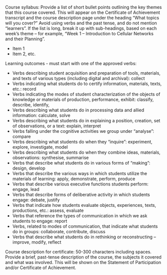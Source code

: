 Course syllabus:
Provide a list of short bullet points outlining the key themes that this course covered. This will appear on the Certificate of Achievement transcript and the course description page under the heading “What topics will you cover?” Avoid using verbs and the past tense, and do not mention “learners”. If the list is long, break it up with sub-headings, based on each week’s theme – for example, “Week 1 – Introduction to Cellular Networks and their Planning”.

+ Item 1
+ Item 2, etc.

Learning outcomes - must start with one of the approved verbs:

+ Verbs describing student acquisition and preparation of tools, materials, and texts of various types (including digital and archival): collect
+ Verbs indicating what students do to certify information, materials, texts, etc.: record
+ Verbs indicating the modes of student characterization of the objects of knowledge or materials of production, performance, exhibit: classify, describe, identify,
+ Verbs describing what students do in processing data and allied information: calculate, solve
+ Verbs describing what students do in explaining a position, creation, set of observations, or a text: explain, interpret
+ Verbs falling under the cognitive activities we group under “analyse”: compare
+ Verbs describing what students do when they “inquire”: experiment, explore, investigate, model
+ Verbs describing what students do when they combine ideas, materials, observations: synthesise, summarise
+ Verbs that describe what students do in various forms of “making”: design, develop
+ Verbs that describe the various ways in which students utilize the materials of learning: apply, demonstrate, perform, produce
+ Verbs that describe various executive functions students perform: engage, lead
+ Verbs that describe forms of deliberative activity in which students engage: debate, justify
+ Verbs that indicate how students evaluate objects, experiences, texts, productions, etc.: assess, evaluate
+ Verbs that reference the types of communication in which we ask students to engage: report
+ Verbs, related to modes of communication, that indicate what students do in groups: collaborate, contribute, discuss
+ Verbs that describe what students do in rethinking or reconstructing – improve, modify, reflect

Course description for certificate: 50-300 characters including spaces. Provide a brief, past-tense description of the course, the subjects it covered and what was involved. This will be shown on the Statement of Participation and/or Certificate of Achievement.
